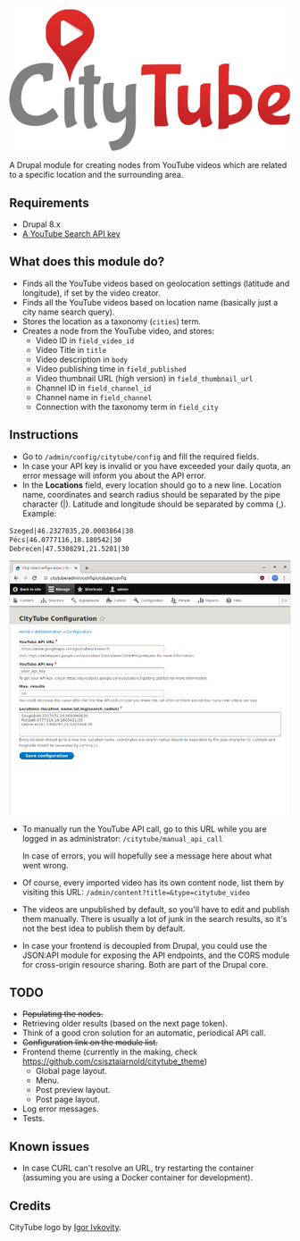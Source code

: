 ![CityTube Logo](docs_assets/citytube_logo.svg)

A Drupal module for creating nodes from YouTube videos which are related to a specific location and the surrounding area.

## Requirements

- Drupal 8.x
- [A YouTube Search API key](https://developers.google.com/youtube/v3/getting-started)

## What does this module do?

- Finds all the YouTube videos based on geolocation settings (latitude and longitude), if set by the video creator.
- Finds all the YouTube videos based on location name (basically just a city name search query).
- Stores the location as a taxonomy (`cities`) term.
- Creates a node from the YouTube video, and stores:
	- Video ID in `field_video_id`
	- Video Title in `title`
	- Video description in `body`
	- Video publishing time in `field_published`
	- Video thumbnail URL (high version) in `field_thumbnail_url`
	- Channel ID in `field_channel_id`
	- Channel name in `field_channel`
	- Connection with the taxonomy term in `field_city`

## Instructions

- Go to `/admin/config/citytube/config` and fill the required fields.
- In case your API key is invalid or you have exceeded your daily quota, an error message will inform you about the API error.
- In the **Locations** field, every location should go to a new line. Location name, coordinates and search radius should be separated by the pipe character (|). Latitude and longitude should be separated by comma (,). Example:

```
Szeged|46.2327035,20.0003864|30
Pécs|46.0777116,18.180542|30
Debrecen|47.5308291,21.5201|30
```

![CityTube Settings](docs_assets/settings.png)

- To manually run the YouTube API call, go to this URL while you are logged in as administrator: `/citytube/manual_api_call`

  In case of errors, you will hopefully see a message here about what went wrong.

- Of course, every imported video has its own content node, list them by visiting this URL: `/admin/content?title=&type=citytube_video`

- The videos are unpublished by default, so you'll have to edit and publish them manually. There is usually a lot of junk in the search results, so it's not the best idea to publish them by default.

- In case your frontend is decoupled from Drupal, you could use the JSON:API module for exposing the API endpoints, and the CORS module for cross-origin resource sharing. Both are part of the Drupal core.

## TODO

- ~~Populating the nodes.~~
- Retrieving older results (based on the next page token).
- Think of a good cron solution for an automatic, periodical API call.
- ~~Configuration link on the module list.~~
- Frontend theme (currently in the making, check https://github.com/csisztaiarnold/citytube_theme)
  - Global page layout.
  - Menu.
  - Post preview layout.
  - Post page layout.
- Log error messages.
- Tests.

## Known issues

- In case CURL can't resolve an URL, try restarting the container (assuming you are using a Docker container for development).

## Credits

CityTube logo by [Igor Ivkovity](https://github.com/ivkovici).
